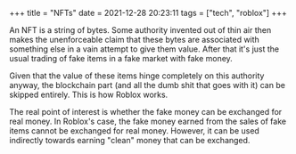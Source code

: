 +++
title = "NFTs"
date = 2021-12-28 20:23:11
tags = ["tech", "roblox"]
+++

An NFT is a string of bytes. Some authority invented out of thin air then makes
the unenforceable claim that these bytes are associated with something else in a
vain attempt to give them value. After that it's just the usual trading of fake
items in a fake market with fake money.

Given that the value of these items hinge completely on this authority anyway,
the blockchain part (and all the dumb shit that goes with it) can be skipped
entirely. This is how Roblox works.

The real point of interest is whether the fake money can be exchanged for real
money. In Roblox's case, the fake money earned from the sales of fake items
cannot be exchanged for real money. However, it can be used indirectly towards
earning "clean" money that can be exchanged.
